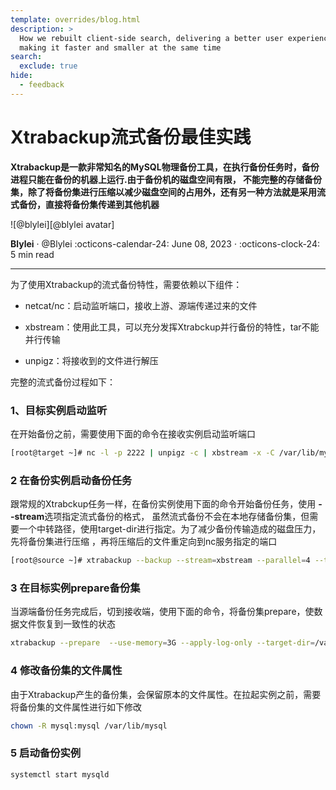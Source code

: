 ```yaml
---
template: overrides/blog.html
description: >
  How we rebuilt client-side search, delivering a better user experience while
  making it faster and smaller at the same time
search:
  exclude: true
hide:
  - feedback
---
```


# Xtrabackup流式备份最佳实践

__Xtrabackup是一款非常知名的MySQL物理备份工具，在执行备份任务时，备份进程只能在备份的机器上运行.由于备份机的磁盘空间有限，
不能完整的存储备份集，除了将备份集进行压缩以减少磁盘空间的占用外，还有另一种方法就是采用流式备份，直接将备份集传递到其他机器__ 

<aside class="mdx-author" markdown>
![@blylei][@blylei avatar]

<span>__Blylei__ · @Blylei</span>
<span>
:octicons-calendar-24: June 08, 2023 ·
:octicons-clock-24: 5 min read
</span>
</aside>

  [@blylei avatar]: https://avatars.githubusercontent.com/u/38288045

---

为了使用Xtrabackup的流式备份特性，需要依赖以下组件：

- netcat/nc：启动监听端口，接收上游、源端传递过来的文件

- xbstream：使用此工具，可以充分发挥Xtrabckup并行备份的特性，tar不能并行传输

- unpigz：将接收到的文件进行解压

完整的流式备份过程如下：

### 1、目标实例启动监听

在开始备份之前，需要使用下面的命令在接收实例启动监听端口
```bash
[root@target ~]# nc -l -p 2222 | unpigz -c | xbstream -x -C /var/lib/mysql
```

### 2 在备份实例启动备份任务

跟常规的Xtrabckup任务一样，在备份实例使用下面的命令开始备份任务，使用 **--stream**选项指定流式备份的格式，
虽然流式备份不会在本地存储备份集，但需要一个中转路径，使用target-dir进行指定。为了减少备份传输造成的磁盘压力，先将备份集进行压缩
，再将压缩后的文件重定向到nc服务指定的端口

```bash
[root@source ~]# xtrabackup --backup --stream=xbstream --parallel=4 --target-dir=/tmp | pigz -c --fast | nc -w 2 target_ip 2222
```

### 3 在目标实例prepare备份集

当源端备份任务完成后，切到接收端，使用下面的命令，将备份集prepare，使数据文件恢复到一致性的状态

```bash
xtrabackup --prepare  --use-memory=3G --apply-log-only --target-dir=/var/lib/mysql
```

### 4 修改备份集的文件属性

由于Xtrabackup产生的备份集，会保留原本的文件属性。在拉起实例之前，需要将备份集的文件属性进行如下修改
```bash
chown -R mysql:mysql /var/lib/mysql
```

### 5 启动备份实例

```bash
systemctl start mysqld
```